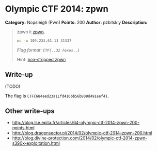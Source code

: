 # Olympic CTF 2014: zpwn

**Category:** Nopsleigh (Pwn)
**Points:** 200
**Author:** pzbitskiy
**Description:**

> zpwn it [zpwn](zpwn).
>
> ```bash
> nc -u 109.233.61.11 31337
> ```
>
> _Flag format: `CTF{..32 hexes..}`_
>
> Hint: [non-stripped zpwn](zpwn-no-strip)

## Write-up

(TODO)

The flag is `CTF{684eed23a11fd416bb56b809d491eef4}`.

## Other write-ups

* <http://blog.lse.epita.fr/articles/64-olympic-ctf-2014-zpwn-200-points.html>
* <http://blog.dragonsector.pl/2014/02/olympic-ctf-2014-zpwn-200.html>
* <http://blog.divine-protection.com/2014/02/olympic-ctf-2014-zpwn-s390x-exploitation.html>

